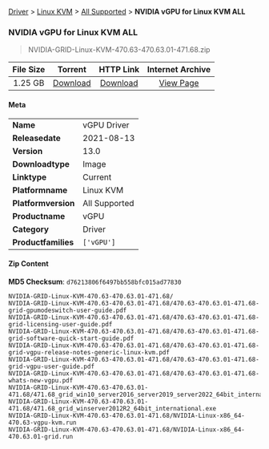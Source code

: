 
[Driver](/README.md)  >  [Linux KVM](/index/Driver/Linux_KVM.md)  >  [All Supported](/index/Driver/Linux_KVM/All_Supported.md)  >  **NVIDIA vGPU for Linux KVM ALL**


###    NVIDIA vGPU for Linux KVM ALL

> NVIDIA-GRID-Linux-KVM-470.63-470.63.01-471.68.zip   


| **File Size** | **Torrent**  | **HTTP Link** | **Internet Archive** |
|:-------------:|:------------:|:-------------:|:--------------------:|
| 1.25 GB |  [Download](https://archive.org/download/nvgpu_NVIDIA-GRID-Linux-KVM-470.63-470.63.01-471.68.zip/nvgpu_NVIDIA-GRID-Linux-KVM-470.63-470.63.01-471.68.zip_archive.torrent)       | [Download](https://archive.org/compress/nvgpu_NVIDIA-GRID-Linux-KVM-470.63-470.63.01-471.68.zip) | [View Page](https://archive.org/details/nvgpu_NVIDIA-GRID-Linux-KVM-470.63-470.63.01-471.68.zip)       |

#### Meta

<table>
<tr><td><strong>Name</strong></td><td>vGPU Driver</td></tr>
<tr><td><strong>Releasedate</strong></td><td>2021-08-13</td></tr>
<tr><td><strong>Version</strong></td><td>13.0</td></tr>
<tr><td><strong>Downloadtype</strong></td><td>Image</td></tr>
<tr><td><strong>Linktype</strong></td><td>Current</td></tr>
<tr><td><strong>Platformname</strong></td><td>Linux KVM</td></tr>
<tr><td><strong>Platformversion</strong></td><td>All Supported</td></tr>
<tr><td><strong>Productname</strong></td><td>vGPU</td></tr>
<tr><td><strong>Category</strong></td><td>Driver</td></tr>
<tr><td><strong>Productfamilies</strong></td><td><code>['vGPU']</code></td></tr>
</table>

#### Zip Content

**MD5 Checksum**: `d76213806f6497bb558bfc015ad77830`

```text
NVIDIA-GRID-Linux-KVM-470.63-470.63.01-471.68/
NVIDIA-GRID-Linux-KVM-470.63-470.63.01-471.68/470.63-470.63.01-471.68-grid-gpumodeswitch-user-guide.pdf
NVIDIA-GRID-Linux-KVM-470.63-470.63.01-471.68/470.63-470.63.01-471.68-grid-licensing-user-guide.pdf
NVIDIA-GRID-Linux-KVM-470.63-470.63.01-471.68/470.63-470.63.01-471.68-grid-software-quick-start-guide.pdf
NVIDIA-GRID-Linux-KVM-470.63-470.63.01-471.68/470.63-470.63.01-471.68-grid-vgpu-release-notes-generic-linux-kvm.pdf
NVIDIA-GRID-Linux-KVM-470.63-470.63.01-471.68/470.63-470.63.01-471.68-grid-vgpu-user-guide.pdf
NVIDIA-GRID-Linux-KVM-470.63-470.63.01-471.68/470.63-470.63.01-471.68-whats-new-vgpu.pdf
NVIDIA-GRID-Linux-KVM-470.63-470.63.01-471.68/471.68_grid_win10_server2016_server2019_server2022_64bit_international.exe
NVIDIA-GRID-Linux-KVM-470.63-470.63.01-471.68/471.68_grid_winserver2012R2_64bit_international.exe
NVIDIA-GRID-Linux-KVM-470.63-470.63.01-471.68/NVIDIA-Linux-x86_64-470.63-vgpu-kvm.run
NVIDIA-GRID-Linux-KVM-470.63-470.63.01-471.68/NVIDIA-Linux-x86_64-470.63.01-grid.run
```
